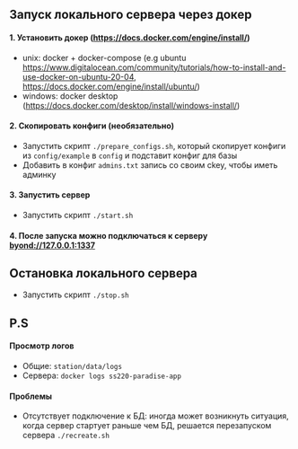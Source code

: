 ## Запуск локального сервера через докер

#### 1. Установить докер (https://docs.docker.com/engine/install/)
- unix: docker + docker-compose (e.g ubuntu https://www.digitalocean.com/community/tutorials/how-to-install-and-use-docker-on-ubuntu-20-04, https://docs.docker.com/engine/install/ubuntu/)
- windows: docker desktop (https://docs.docker.com/desktop/install/windows-install/)

#### 2. Скопировать конфиги (необязательно)
- Запустить скрипт `./prepare_configs.sh`, который скопирует конфиги из `config/example` в `config` и подставит конфиг для базы
- Добавить в конфиг `admins.txt` запись со своим ckey, чтобы иметь админку

#### 3. Запустить сервер 
- Запустить скрипт `./start.sh`

#### 4. После запуска можно подключаться к серверу [byond://127.0.0.1:1337](byond://127.0.0.1:1337)

## Остановка локального сервера
- Запустить скрипт `./stop.sh`

## P.S

#### Просмотр логов
- Общие: `station/data/logs`
- Сервера: `docker logs ss220-paradise-app`

#### Проблемы
- Отсутствует подключение к БД: иногда может возникнуть ситуация, когда сервер стартует раньше чем БД, решается перезапуском сервера `./recreate.sh`